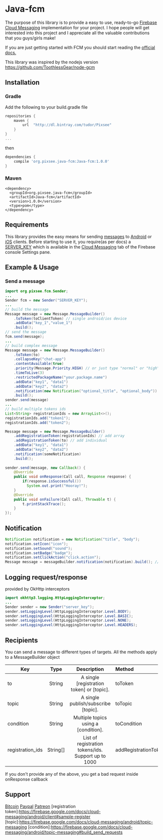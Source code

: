 # Java-fcm
The purpose of this library is to provide a easy to use, ready-to-go [Firebase Cloud Messaging](https://firebase.google.com/docs/cloud-messaging/) implementation for your project. 
I hope people will get interested into this project and I appreciate all the valuable contributions that you guys/girls make!

If you are just getting started with FCM you should start reading the [official docs.](https://firebase.google.com/docs/cloud-messaging/)

This library was inspired by the nodejs version https://github.com/ToothlessGear/node-gcm

## Installation
### Gradle
Add the following to your build.gradle file
```gradle
repositories {
    maven {
        url  "http://dl.bintray.com/tudor/Pixsee" 
    }
}
...
```
then
```gradle
dependencies {
    compile 'org.pixsee.java-fcm:Java-fcm:1.0.0'
}
```
### Maven
```maven
<dependency>
  <groupId>org.pixsee.java-fcm</groupId>
  <artifactId>Java-fcm</artifactId>
  <version>1.0.0</version>
  <type>pom</type>
</dependency>
```
## Requirements
This library provides the easy means for sending [messages](https://firebase.google.com/docs/cloud-messaging/send-message#send_messages_to_specific_devices) to [Android](https://firebase.google.com/docs/cloud-messaging/android/client) or [iOS](https://firebase.google.com/docs/cloud-messaging/ios/client) clients. Before starting to use it, you require(as per docs) a [SERVER_KEY](https://firebase.google.com/docs/cloud-messaging/server#auth) which is available in the [Cloud Messaging](https://console.firebase.google.com/project/_/settings/cloudmessaging) tab of the Firebase console Settings pane.

## Example & Usage
### Send a message
```java
import org.pixsee.fcm.Sender;
...
Sender fcm = new Sender("SERVER_KEY");
...
// build the message 
Message message = new Message.MessageBuilder()
    .toToken(toClientToken) // single android/ios device
    .addData("key_1","value_1")
    .build();
// send the message
fcm.send(message);
...
// build complex message
Message message = new Message.MessageBuilder()
    .toToken(to)
    .collapseKey("chat-app")
    .contentAvailable(true)
    .priority(Message.Priority.HIGH) // or just type "normal" or "high"
    .timeToLive(3)
    .restrictedPackageName("your.package.name")
    .addData("key1", "data1")
    .addData("key2", "data2")
    .notification(new Notification("optional_title", "optional_body"))
    .build();
sender.send(message)
...
// build multiple tokens ids
List<String> registrationIds = new ArrayList<>();
registrationIds.add("token1");
registrationIds.add("token2");

Message message = new Message.MessageBuilder()
    .addRegistrationToken(registrationIds) // add array
    .addRegistrationToken(to) // add individual
    .addData("key1", "data1")
    .addData("key2", "data2")
    .notification(someNotification)
    .build();
    
sender.send(message, new Callback() {
    @Override
    public void onResponse(Call call, Response response) {
        if(response.isSuccessful())
          System.out.print("Hooray!");
    }
    @Override
    public void onFailure(Call call, Throwable t) {
        t.printStackTrace();
    }
});
```
## Notification
```java
Notification notification = new Notification("title", "body");
notification.setIcon("icon");
notification.setSound("sound");
notification.setBadge("badge");
notification.setClickAction("click.action");
Message message = messageBuilder.notification(notification).build(); // add notification
```

## Logging request/response
provided by OkHttp interceptors
```java
import okhttp3.logging.HttpLoggingInterceptor;
...
Sender sender = new Sender("server_key");
sender.setLoggingLevel(HttpLoggingInterceptor.Level.BODY);
sender.setLoggingLevel(HttpLoggingInterceptor.Level.BASIC);
sender.setLoggingLevel(HttpLoggingInterceptor.Level.NONE);
sender.setLoggingLevel(HttpLoggingInterceptor.Level.HEADERS);
```
## Recipients
You can send a message to different types of targets. All the methods apply to a MessageBuilder object

| Key               | Type          | Description                                          | Method              |
| ----------------- |:-------------:|:----------------------------------------------------:|:--------------------|
| to                | String        | A single [registration token] or [topic].            | toToken             |
| topic             | String        | A single publish/subscribe [topic].                  | toTopic             |
| condition         | String        | Multiple topics using a [condition].                 | toCondition         |
| registration_ids  | String[]      | List of registration tokens/ids. Support up to 1000  | addRegistrationToken|

If you don't provide any of the above, you get a bad request inside onResponse callback

## Support
[Bitcoin](https://blockchain.info/address/1M6gwLMGvGJYVAMhqNZgvgN7ovGJ3EJ3GW)
[Paypal](https://www.paypal.com/cgi-bin/webscr?cmd=_s-xclick&hosted_button_id=MUMUF9YPD7S8S)
[Patreon](https://www.patreon.com/user?u=4450469)
[registration token]:https://firebase.google.com/docs/cloud-messaging/android/client#sample-register
[topic]:https://firebase.google.com/docs/cloud-messaging/android/topic-messaging
[condition]:https://firebase.google.com/docs/cloud-messaging/android/topic-messaging#build_send_requests
